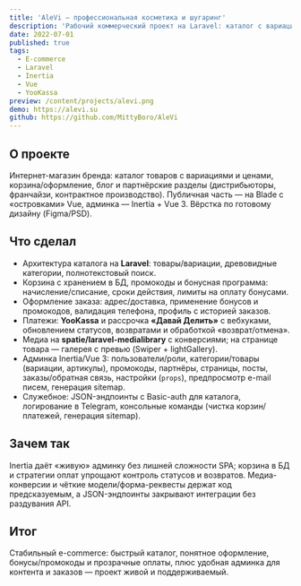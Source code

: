 ```yaml
---
title: 'AleVi — профессиональная косметика и шугаринг'
description: 'Рабочий коммерческий проект на Laravel: каталог с вариациями, корзина, оплаты и своя админка на Inertia/Vue. Вёрстка и адаптация по готовому дизайну (Figma/PSD).'
date: 2022-07-01
published: true
tags:
  - E-commerce
  - Laravel
  - Inertia
  - Vue
  - YooKassa
preview: /content/projects/alevi.png
demo: https://alevi.su
github: https://github.com/MittyBoro/AleVi
---
```


## О проекте

Интернет-магазин бренда: каталог товаров с вариациями и ценами, корзина/оформление, блог и партнёрские разделы (дистрибьюторы, франчайзи, контрактное производство). Публичная часть — на Blade с «островками» Vue, админка — Inertia + Vue 3. Вёрстка по готовому дизайну (Figma/PSD).

## Что сделал

- Архитектура каталога на **Laravel**: товары/вариации, древовидные категории, полнотекстовый поиск.
- Корзина с хранением в БД, промокоды и бонусная программа: начисление/списание, сроки действия, лимиты на оплату бонусами.
- Оформление заказа: адрес/доставка, применение бонусов и промокодов, валидация телефона, профиль с историей заказов.
- Платежи: **YooKassa** и рассрочка **«Давай Делить»** с вебхуками, обновлением статусов, возвратами и обработкой «возврат/отмена».
- Медиа на **spatie/laravel-medialibrary** с конверсиями; на странице товара — галерея с превью (Swiper + lightGallery).
- Админка Inertia/Vue 3: пользователи/роли, категории/товары (вариации, артикулы), промокоды, партнёры, страницы, посты, заказы/обратная связь, настройки (`props`), предпросмотр e-mail писем, генерация sitemap.
- Служебное: JSON-эндпоинты с Basic-auth для каталога, логирование в Telegram, консольные команды (чистка корзин/платежей, генерация sitemap).

## Зачем так

Inertia даёт «живую» админку без лишней сложности SPA; корзина в БД и стратегии оплат упрощают контроль статусов и возвратов. Медиа-конверсии и чёткие модели/форма-реквесты держат код предсказуемым, а JSON-эндпоинты закрывают интеграции без раздувания API.

## Итог

Стабильный e-commerce: быстрый каталог, понятное оформление, бонусы/промокоды и прозрачные оплаты, плюс удобная админка для контента и заказов — проект живой и поддерживаемый.
